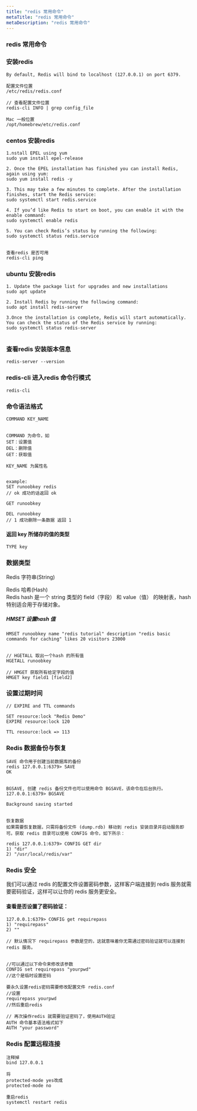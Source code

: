 ```yaml
---
title: "redis 常用命令"
metaTitle: "redis 常用命令"
metaDescription: "redis 常用命令"
---
```


### redis 常用命令

### 安装redis
```
By default, Redis will bind to localhost (127.0.0.1) on port 6379.

配置文件位置
/etc/redis/redis.conf

// 查看配置文件位置
redis-cli INFO | grep config_file

Mac 一般位置
/opt/homebrew/etc/redis.conf
```

### centos 安装redis
```
1.nstall EPEL using yum
sudo yum install epel-release

2. Once the EPEL installation has finished you can install Redis, again using yum:
sudo yum install redis -y

3. This may take a few minutes to complete. After the installation finishes, start the Redis service:
sudo systemctl start redis.service

4. If you’d like Redis to start on boot, you can enable it with the enable command:
sudo systemctl enable redis

5. You can check Redis’s status by running the following:
sudo systemctl status redis.service


查看redis 是否可用
redis-cli ping
```

### ubuntu 安装redis
```
1. Update the package list for upgrades and new installations
sudo apt update

2. Install Redis by running the following command:
sudo apt install redis-server

3.Once the installation is complete, Redis will start automatically. You can check the status of the Redis service by running:
sudo systemctl status redis-server


```

### 查看redis 安装版本信息
```
redis-server --version
```

### redis-cli 进入redis 命令行模式
```
redis-cli
```

### 命令语法格式
```
COMMAND KEY_NAME


COMMAND 为命令，如
SET：设置值
DEL：删除值
GET：获取值

KEY_NAME 为属性名


example:
SET runoobkey redis
// ok 成功的话返回 ok

GET runoobkey

DEL runoobkey
// 1 成功删除一条数据 返回 1
```

#### 返回 key 所储存的值的类型
```
TYPE key
```
### 数据类型
Redis 字符串(String)  



Redis 哈希(Hash)  
Redis hash 是一个 string 类型的 field（字段） 和 value（值） 的映射表，hash 特别适合用于存储对象。
##### HMSET 设置hash 值
```
HMSET runoobkey name "redis tutorial" description "redis basic commands for caching" likes 20 visitors 23000


// HGETALL 取出一个hash 的所有值
HGETALL runoobkey

// HMGET 获取所有给定字段的值
HMGET key field1 [field2]
```


### 设置过期时间
```
// EXPIRE and TTL commands

SET resource:lock "Redis Demo"
EXPIRE resource:lock 120

TTL resource:lock => 113
```


### Redis 数据备份与恢复
```
SAVE 命令用于创建当前数据库的备份
redis 127.0.0.1:6379> SAVE 
OK


BGSAVE, 创建 redis 备份文件也可以使用命令 BGSAVE，该命令在后台执行。
127.0.0.1:6379> BGSAVE

Background saving started


恢复数据
如果需要恢复数据，只需将备份文件 (dump.rdb) 移动到 redis 安装目录并启动服务即可。获取 redis 目录可以使用 CONFIG 命令，如下所示：

redis 127.0.0.1:6379> CONFIG GET dir
1) "dir"
2) "/usr/local/redis/var"
```

### Redis 安全
我们可以通过 redis 的配置文件设置密码参数，这样客户端连接到 redis 服务就需要密码验证，这样可以让你的 redis 服务更安全。

#### 查看是否设置了密码验证：
```
127.0.0.1:6379> CONFIG get requirepass
1) "requirepass"
2) ""

// 默认情况下 requirepass 参数是空的，这就意味着你无需通过密码验证就可以连接到 redis 服务。


//可以通过以下命令来修改该参数
CONFIG set requirepass "yourpwd"
//这个是临时设置密码

要永久设置redis密码需要修改配置文件 redis.conf
//设置
requirepass yourpwd
//然后重启redis

// 再次操作redis 就需要验证密码了，使用AUTH验证
AUTH 命令基本语法格式如下
AUTH "your password"
```

### Redis 配置远程连接

```
注释掉
bind 127.0.0.1

将
protected-mode yes改成
protected-mode no

重启redis
systemctl restart redis
```
